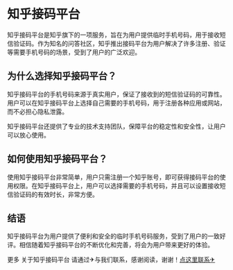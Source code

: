 # 知乎接码平台

知乎接码平台是知乎旗下的一项服务，旨在为用户提供临时手机号码，用于接收短信验证码。作为知名的问答社区，知乎推出接码平台为用户解决了许多注册、验证等需要手机号码的场景，受到了用户的广泛欢迎。

## 为什么选择知乎接码平台？

知乎接码平台的手机号码来源于真实用户，保证了接收到的短信验证码的可靠性。用户可以在知乎接码平台上选择自己需要的手机号码，用于注册各种应用或网站，而不必担心隐私泄露。

知乎接码平台还提供了专业的技术支持团队，保障平台的稳定性和安全性，让用户可以放心使用。

## 如何使用知乎接码平台？

使用知乎接码平台非常简单，用户只需注册一个知乎账号，即可获得接码平台的使用权限。在知乎接码平台上，用户可以选择需要的手机号码，并且可以设置接收短信验证码的有效时长，非常方便。

## 结语

知乎接码平台为用户提供了便利和安全的临时手机号码服务，受到了用户的一致好评。相信随着知乎接码平台的不断优化和完善，将会为用户带来更好的体验。

更多 关于知乎接码平台 请通过✈与我们联系，感谢阅读，谢谢！[点这里联系✈](https://abc.k02.cc)